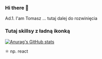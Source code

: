 ### Hi there 👋

Ad.1. I'am Tomasz ... tutaj dalej do rozwinięcia 

### Tutaj skillsy z ładną ikonką 

[![Anurag's GitHub stats](https://github-readme-stats.vercel.app/api?username=grivel17)](https://github.com/anuraghazra/github-readme-stats)

⚛️ np. react 

<!--
**grivel17/grivel17** is a ✨ _special_ ✨ repository because its `README.md` (this file) appears on your GitHub profile.

Here are some ideas to get you started:

- 🔭 I’m currently working on ...
- 🌱 I’m currently learning ...
- 👯 I’m looking to collaborate on ...
- 🤔 I’m looking for help with ...
- 💬 Ask me about ...
- 📫 How to reach me: ...
- 😄 Pronouns: ...
- ⚡ Fun fact: ...
-->
